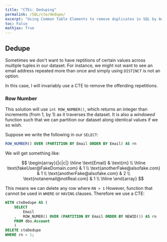 ```yaml
---
title: "CTEs: Deduping"
permalink: /SQL/cte/dedupe/
excerpt: "Using Common Table Elements to remove duplicates in SQL by Adrian Ng"
toc: False
mathjax: True
---
```


## Dedupe

Sometimes we don't want to have reptitions of certain values across multiple tuples in our dataset.
For instance, we might not want to see an email address repeated more than once and simply using `DISTINCT` is not an option. 

In this case, I will invariably use a CTE to remove the offending repetitions.

### Row Number

This solution will use `int ROW_NUMBER()`, which returns an integer than increments (from 1, by 1) as it traverses the dataset.
It is also a _windowed_ function such that we can partition our dataset along identical values if we so wish.

Suppose we write the following in our `SELECT`: 

```sql
ROW_NUMBER() OVER (PARTITION BY Email ORDER BY Email) AS rn
```
We will get something like:

$$
\begin{array}{|c|c|}
\hline
\text{Email} & \text{rn} \\
\hline
\text{fakeUser@FakeDomain.com} & 1 \\
\text{anotherFake@alsofake.com} & 1 \\
\text{anotherFake@alsofake.com} & 2 \\
\text{notanemail@notReal.com} & 1 \\
\hline
\end{array}
$$

This means we can delete any row where `RN > 1` 
However, function that cannot be used in `WHERE` or `HAVING` clauses.
Therefore we use a CTE:

```sql
WITH cteDedupe AS (
	SELECT
		Email
	,	ROW_NUMER() OVER (PARTITION BY Email ORDER BY NEWID()) AS rn
	FROM dbo.Account
	)
DELETE cteDedupe 
WHERE rn > 1;
```
